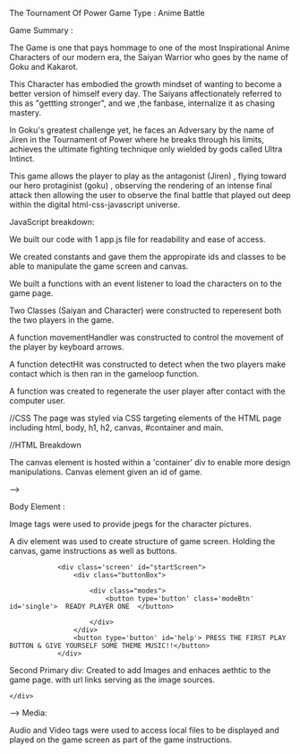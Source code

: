 The Tournament Of Power
Game Type : Anime Battle

Game Summary  :

The Game is  one that pays hommage to one of the most Inspirational Anime Characters of our modern era, the Saiyan Warrior who goes by the name of Goku and Kakarot.

This Character has embodied the growth mindset  of wanting to become a better version of himself every day. The Saiyans affectionately referred to this as "gettting stronger", and we ,the fanbase, internalize it as chasing mastery.

In Goku's greatest challenge yet, he faces an Adversary by the name of Jiren in the Tournament of Power where he breaks through his limits, achieves the ultimate fighting technique only wielded by gods called Ultra Intinct. 

This game allows the player to play as the antagonist (Jiren) , flying toward our hero protaginist (goku) , observing the rendering of an intense final attack then allowing the user to observe the final battle that played out deep within the digital html-css-javascript universe.


JavaScript breakdown:

We built our code with 1 app.js file for readability and ease of access.

We created constants and gave them the appropirate ids and classes to be able to manipulate the game screen and canvas.

We built a functions with an event listener to  load the  characters on to the game page.

Two Classes (Saiyan and Character) were constructed to reperesent both the two players in the game.

A function  movementHandler was constructed to control the movement of the player by keyboard arrows.

A function  detectHit was constructed to detect when the two players make contact which is then ran in the gameloop function.

A function  was created to regenerate the user player after contact with the computer user.
 
 //CSS
The page was styled via CSS targeting elements of the HTML page including html, body, h1, h2, canvas, #container and main.

//HTML Breakdown

The canvas element is hosted within a 'container' div to enable more design manipulations. Canvas element given an id of game.
 <!-- <canvas id="game"><!-- play it, a game --></canvas> -->

 Body Element :

Image tags were used to provide jpegs for the character pictures.

<!-- <img src="./img/jiren-image.jpeg" alt="goku" id="goku" style="display: none;">
    <img src="./img/UIkameameha.jpeg" alt="jiren" id="jiren" style="display: none;"> -->

A div element was used to create structure of game screen. Holding the canvas, game instructions as well as buttons.

<!-- <div id="container">
            <aside id="top-left">
                <h2>Welcome to the Tournament of Power!!</h2>
            </aside>
            <aside id="top-right">
                <h2 id="movement"></h2>
            </aside>
            <main>
                
                <canvas id="game"><!-- play it, a game --></canvas>
                <div class='screen' id="startScreen">
                    <div class="buttonBox">
                        
                        <div class="modes">
                            <button type='button' class='modeBtn' id='single'>  READY PLAYER ONE  </button>
                           
                        </div>
                    </div>
                    <button type='button' id='help'> PRESS THE FIRST PLAY BUTTON & GIVE YOURSELF SOME THEME MUSIC!!</button>
                </div>
    


Second Primary div:
Created to add Images and enhaces aethtic to the game page. with url links serving as the image sources.


<!-- <div class="container">
    <button type="button" id="startBtn" onclick="startGame()" >
        <img id='gameStart' src="https://encrypted-tbn0.gstatic.com/images?q=tbn:ANd9GcTPfcaXDy2CXH9JdTVL8rkdBIGXoT51XQJ_nw&usqp=CAU"
    </button>
    <button type='button' class='modeBtn' id='single'>Computer</button>
    <button type="button" id="startBtn" onclick="startGame()" >
        <img id='gameStart' src="https://encrypted-tbn0.gstatic.com/images?q=tbn:ANd9GcSozpDd_rMps_YwjRZDAFN7fxGllqmmm1Uang&usqp=CAU">
    </button>
    <button type='button' class='modeBtn' id='single'>Player 1</button>
    <button type="button" id="startBtn" onclick="startGame()" >
        <img id='gameStart' src="https://encrypted-tbn0.gstatic.com/images?q=tbn:ANd9GcSmxPggwdgfqVjgdlaWlKxMl9ae8DX0N4lGxg&usqp=CAU">
    </button>
     -->
    </div> 
 -->
Media: 

Audio and Video tags were used to access local files to be displayed and played on the game screen as part of the game instructions.

<!-- <audio controls autoplay>
    <source src="/Users/darrengardner/Downloads/New Recording 5.m4a"  type="audio/mp4">
</audio>

<video controls  src="/Users/darrengardner/Downloads/tournament.mov" style="display: internal;">
</video> -->
 

